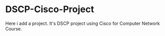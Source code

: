 # DSCP-Cisco-Project
Here i add a project. It's DSCP project using Cisco for Computer Network Course.
